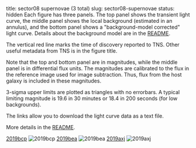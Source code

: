 title: sector08 supernovae (3 total)
slug: sector08-supernovae
status: hidden
  Each figure has three panels.  The top panel shows the transient light curve, the middle panel shows the local background (estimated in an annulus), and the bottom panel shows a "background-model corrected" light curve. Details about the background model are in the [README]({filename}../README/README.md). 
 
 The vertical red line marks the time of discovery reported to TNS. Other useful metadata from TNS is in the figure title.

 Note that the top and bottom panel are in magnitudes, while the middle panel is in differential flux units. The magnitudes are calibrated to the flux in the reference image used for image subtraction. Thus, flux from the host galaxy is included in these magnitudes. 

  3-sigma upper limits are plotted as triangles with no errorbars. A typical limiting magnitude is 19.6 in 30 minutes or 18.4 in 200 seconds (for low backgrounds).

The links allow you to download the light curve data as a text file. 

More details in the [README]({filename}../README/README.md).


[2019bcp]({static}../..//light_curves/sector08/lc_2019bcp_cleaned)
![2019bcp]({static}../../images/sector08/lc_2019bcp_cleaned.png)
[2019bea]({static}../..//light_curves/sector08/lc_2019bea_cleaned)
![2019bea]({static}../../images/sector08/lc_2019bea_cleaned.png)
[2019axj]({static}../..//light_curves/sector08/lc_2019axj_cleaned)
![2019axj]({static}../../images/sector08/lc_2019axj_cleaned.png)
